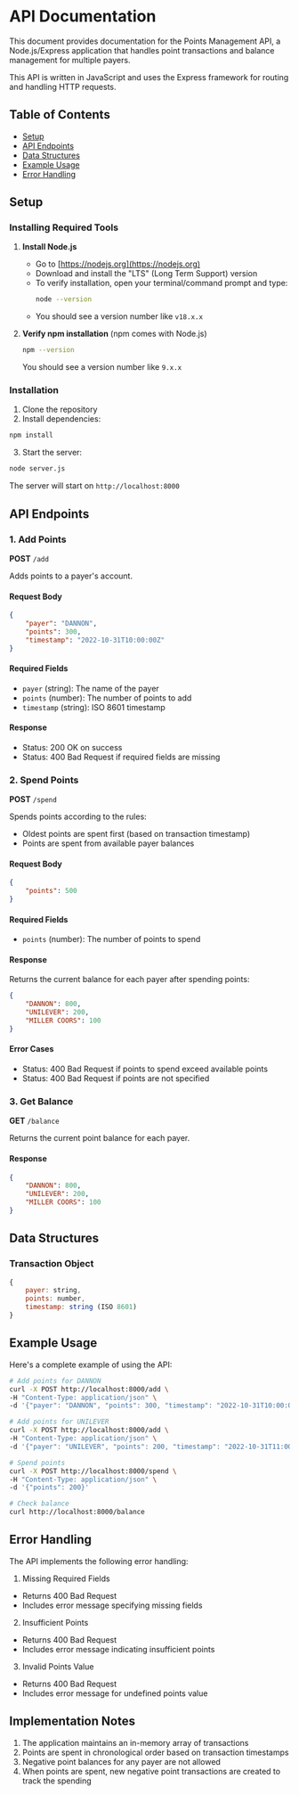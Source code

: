 # API Documentation

This document provides documentation for the Points Management API, a Node.js/Express application that handles point transactions and balance management for multiple payers.

This API is written in JavaScript and uses the Express framework for routing and handling HTTP requests.

## Table of Contents
- [Setup](#setup)
- [API Endpoints](#api-endpoints)
- [Data Structures](#data-structures)
- [Example Usage](#example-usage)
- [Error Handling](#error-handling)

## Setup
### Installing Required Tools

1. **Install Node.js**
   - Go to [https://nodejs.org](https://nodejs.org)
   - Download and install the "LTS" (Long Term Support) version
   - To verify installation, open your terminal/command prompt and type:
     ```bash
     node --version
     ```
   - You should see a version number like `v18.x.x`

2. **Verify npm installation** (npm comes with Node.js)
   ```bash
   npm --version
   ```
   You should see a version number like `9.x.x`

### Installation
1. Clone the repository 
2. Install dependencies:
```bash
npm install
```
3. Start the server:
```bash
node server.js
```
The server will start on `http://localhost:8000`

## API Endpoints

### 1. Add Points
**POST** `/add`

Adds points to a payer's account.

#### Request Body
```json
{
    "payer": "DANNON",
    "points": 300,
    "timestamp": "2022-10-31T10:00:00Z"
}
```

#### Required Fields
- `payer` (string): The name of the payer
- `points` (number): The number of points to add
- `timestamp` (string): ISO 8601 timestamp

#### Response
- Status: 200 OK on success
- Status: 400 Bad Request if required fields are missing

### 2. Spend Points
**POST** `/spend`

Spends points according to the rules:
- Oldest points are spent first (based on transaction timestamp)
- Points are spent from available payer balances

#### Request Body
```json
{
    "points": 500
}
```

#### Required Fields
- `points` (number): The number of points to spend

#### Response
Returns the current balance for each payer after spending points:
```json
{
    "DANNON": 800,
    "UNILEVER": 200,
    "MILLER COORS": 100
}
```

#### Error Cases
- Status: 400 Bad Request if points to spend exceed available points
- Status: 400 Bad Request if points are not specified

### 3. Get Balance
**GET** `/balance`

Returns the current point balance for each payer.

#### Response
```json
{
    "DANNON": 800,
    "UNILEVER": 200,
    "MILLER COORS": 100
}
```

## Data Structures

### Transaction Object
```javascript
{
    payer: string,
    points: number,
    timestamp: string (ISO 8601)
}
```

## Example Usage

Here's a complete example of using the API:

```bash
# Add points for DANNON
curl -X POST http://localhost:8000/add \
-H "Content-Type: application/json" \
-d '{"payer": "DANNON", "points": 300, "timestamp": "2022-10-31T10:00:00Z"}'

# Add points for UNILEVER
curl -X POST http://localhost:8000/add \
-H "Content-Type: application/json" \
-d '{"payer": "UNILEVER", "points": 200, "timestamp": "2022-10-31T11:00:00Z"}'

# Spend points
curl -X POST http://localhost:8000/spend \
-H "Content-Type: application/json" \
-d '{"points": 200}'

# Check balance
curl http://localhost:8000/balance
```

## Error Handling

The API implements the following error handling:

1. Missing Required Fields
- Returns 400 Bad Request
- Includes error message specifying missing fields

2. Insufficient Points
- Returns 400 Bad Request
- Includes error message indicating insufficient points

3. Invalid Points Value
- Returns 400 Bad Request
- Includes error message for undefined points value

## Implementation Notes

1. The application maintains an in-memory array of transactions
2. Points are spent in chronological order based on transaction timestamps
3. Negative point balances for any payer are not allowed
4. When points are spent, new negative point transactions are created to track the spending
